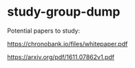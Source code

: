 # study-group-dump

Potential papers to study:

https://chronobank.io/files/whitepaper.pdf

https://arxiv.org/pdf/1611.07862v1.pdf
